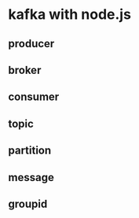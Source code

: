 # kafka with node.js 

## producer 

## broker 

## consumer 

## topic 

## partition

## message

## groupid 